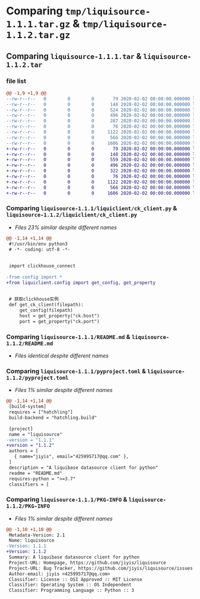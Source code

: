 # Comparing `tmp/liquisource-1.1.1.tar.gz` & `tmp/liquisource-1.1.2.tar.gz`

## Comparing `liquisource-1.1.1.tar` & `liquisource-1.1.2.tar`

### file list

```diff
@@ -1,9 +1,9 @@
--rw-r--r--   0        0        0       79 2020-02-02 00:00:00.000000 liquisource-1.1.1/requirements.txt
--rw-r--r--   0        0        0      148 2020-02-02 00:00:00.000000 liquisource-1.1.1/liquiclient/__init__.py
--rw-r--r--   0        0        0      524 2020-02-02 00:00:00.000000 liquisource-1.1.1/liquiclient/ck_client.py
--rw-r--r--   0        0        0      496 2020-02-02 00:00:00.000000 liquisource-1.1.1/liquiclient/config.py
--rw-r--r--   0        0        0      287 2020-02-02 00:00:00.000000 liquisource-1.1.1/liquiclient/mongo_client.py
--rw-r--r--   0        0        0       76 2020-02-02 00:00:00.000000 liquisource-1.1.1/.gitignore
--rw-r--r--   0        0        0     1122 2020-02-02 00:00:00.000000 liquisource-1.1.1/README.md
--rw-r--r--   0        0        0      566 2020-02-02 00:00:00.000000 liquisource-1.1.1/pyproject.toml
--rw-r--r--   0        0        0     1606 2020-02-02 00:00:00.000000 liquisource-1.1.1/PKG-INFO
+-rw-r--r--   0        0        0       79 2020-02-02 00:00:00.000000 liquisource-1.1.2/requirements.txt
+-rw-r--r--   0        0        0      148 2020-02-02 00:00:00.000000 liquisource-1.1.2/liquiclient/__init__.py
+-rw-r--r--   0        0        0      559 2020-02-02 00:00:00.000000 liquisource-1.1.2/liquiclient/ck_client.py
+-rw-r--r--   0        0        0      496 2020-02-02 00:00:00.000000 liquisource-1.1.2/liquiclient/config.py
+-rw-r--r--   0        0        0      322 2020-02-02 00:00:00.000000 liquisource-1.1.2/liquiclient/mongo_client.py
+-rw-r--r--   0        0        0       76 2020-02-02 00:00:00.000000 liquisource-1.1.2/.gitignore
+-rw-r--r--   0        0        0     1122 2020-02-02 00:00:00.000000 liquisource-1.1.2/README.md
+-rw-r--r--   0        0        0      566 2020-02-02 00:00:00.000000 liquisource-1.1.2/pyproject.toml
+-rw-r--r--   0        0        0     1606 2020-02-02 00:00:00.000000 liquisource-1.1.2/PKG-INFO
```

### Comparing `liquisource-1.1.1/liquiclient/ck_client.py` & `liquisource-1.1.2/liquiclient/ck_client.py`

 * *Files 23% similar despite different names*

```diff
@@ -1,14 +1,14 @@
 #!/usr/bin/env python3
 # -*- coding: utf-8 -*-
 
 
 import clickhouse_connect
 
-from config import *
+from liquiclient.config import get_config, get_property
 
 
 # 获取clickhouse实例
 def get_ck_client(filepath):
     get_config(filepath)
     host = get_property("ck.host")
     port = get_property("ck.port")
```

### Comparing `liquisource-1.1.1/README.md` & `liquisource-1.1.2/README.md`

 * *Files identical despite different names*

### Comparing `liquisource-1.1.1/pyproject.toml` & `liquisource-1.1.2/pyproject.toml`

 * *Files 1% similar despite different names*

```diff
@@ -1,14 +1,14 @@
 [build-system]
 requires = ["hatchling"]
 build-backend = "hatchling.build"
 
 [project]
 name = "liquisource"
-version = "1.1.1"
+version = "1.1.2"
 authors = [
   { name="jiyis", email="425995717@qq.com" },
 ]
 description = "A liquibase datasource client for python"
 readme = "README.md"
 requires-python = ">=3.7"
 classifiers = [
```

### Comparing `liquisource-1.1.1/PKG-INFO` & `liquisource-1.1.2/PKG-INFO`

 * *Files 1% similar despite different names*

```diff
@@ -1,10 +1,10 @@
 Metadata-Version: 2.1
 Name: liquisource
-Version: 1.1.1
+Version: 1.1.2
 Summary: A liquibase datasource client for python
 Project-URL: Homepage, https://github.com/jiyis/liquisource
 Project-URL: Bug Tracker, https://github.com/jiyis/liquisource/issues
 Author-email: jiyis <425995717@qq.com>
 Classifier: License :: OSI Approved :: MIT License
 Classifier: Operating System :: OS Independent
 Classifier: Programming Language :: Python :: 3
```


